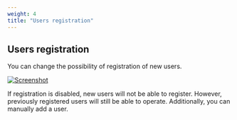 ```yaml
---
weight: 4
title: "Users registration"
---
```


## Users registration

You can change the possibility of registration of new users.

[![Screenshot](/images/2025-01-05_13-24-54.png)](/images/2025-01-05_13-24-54.png)

If registration is disabled, new users will not be able to register. However, previously registered users will still be able to operate. Additionally, you can manually add a user.